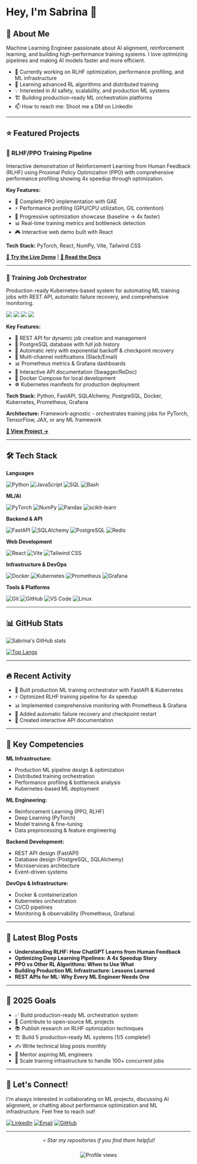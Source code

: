 # Hey, I'm Sabrina 👋

## 🚀 About Me
Machine Learning Engineer passionate about AI alignment, reinforcement learning, and building high-performance training systems. I love optimizing pipelines and making AI models faster and more efficient.

* 🔭 Currently working on RLHF optimization, performance profiling, and ML infrastructure
* 🌱 Learning advanced RL algorithms and distributed training
* 💡 Interested in AI safety, scalability, and production ML systems
* 🏗️ Building production-ready ML orchestration platforms
* 📫 How to reach me: Shoot me a DM on LinkedIn

---

## ⭐ Featured Projects

### 🎯 RLHF/PPO Training Pipeline

Interactive demonstration of Reinforcement Learning from Human Feedback (RLHF) using Proximal Policy Optimization (PPO) with comprehensive performance profiling showing 4x speedup through optimization.

**Key Features:**
* 🧠 Complete PPO implementation with GAE
* ⚡ Performance profiling (GPU/CPU utilization, GIL contention)
* 🚀 Progressive optimization showcase (baseline → 4x faster)
* 📊 Real-time training metrics and bottleneck detection
* 🎮 Interactive web demo built with React

**Tech Stack:** PyTorch, React, NumPy, Vite, Tailwind CSS

[**🔗 Try the Live Demo**](https://snthomps.github.io/rlhf-ppo-pipeline/) | [**📖 Read the Docs**](https://github.com/snthomps/rlhf-ppo-pipeline?tab=readme-ov-file)

---

### 🤖 Training Job Orchestrator

Production-ready Kubernetes-based system for automating ML training jobs with REST API, automatic failure recovery, and comprehensive monitoring.

<img src="https://img.shields.io/badge/Python-3.11+-blue?style=flat-square&logo=python" />
<img src="https://img.shields.io/badge/FastAPI-0.104+-00C7B7?style=flat-square&logo=fastapi" />
<img src="https://img.shields.io/badge/Docker-Ready-2496ED?style=flat-square&logo=docker" />
<img src="https://img.shields.io/badge/Kubernetes-Ready-326CE5?style=flat-square&logo=kubernetes" />

**Key Features:**
* 🔄 REST API for dynamic job creation and management
* 💾 PostgreSQL database with full job history
* 🔁 Automatic retry with exponential backoff & checkpoint recovery
* 📧 Multi-channel notifications (Slack/Email)
* 📊 Prometheus metrics & Grafana dashboards
* 📝 Interactive API documentation (Swagger/ReDoc)
* 🐳 Docker Compose for local development
* ☸️ Kubernetes manifests for production deployment

**Tech Stack:** Python, FastAPI, SQLAlchemy, PostgreSQL, Docker, Kubernetes, Prometheus, Grafana

**Architecture:** Framework-agnostic - orchestrates training jobs for PyTorch, TensorFlow, JAX, or any ML framework

[**📖 View Project →**](https://github.com/snthomps/training-orchestrator)

---

## 🛠️ Tech Stack

**Languages**

![Python](https://img.shields.io/badge/Python-3776AB?style=for-the-badge&logo=python&logoColor=white)
![JavaScript](https://img.shields.io/badge/JavaScript-F7DF1E?style=for-the-badge&logo=javascript&logoColor=black)
![SQL](https://img.shields.io/badge/SQL-4479A1?style=for-the-badge&logo=postgresql&logoColor=white)
![Bash](https://img.shields.io/badge/Bash-4EAA25?style=for-the-badge&logo=gnu-bash&logoColor=white)

**ML/AI**

![PyTorch](https://img.shields.io/badge/PyTorch-EE4C2C?style=for-the-badge&logo=pytorch&logoColor=white)
![NumPy](https://img.shields.io/badge/NumPy-013243?style=for-the-badge&logo=numpy&logoColor=white)
![Pandas](https://img.shields.io/badge/Pandas-150458?style=for-the-badge&logo=pandas&logoColor=white)
![scikit-learn](https://img.shields.io/badge/scikit--learn-F7931E?style=for-the-badge&logo=scikit-learn&logoColor=white)

**Backend & API**

![FastAPI](https://img.shields.io/badge/FastAPI-009688?style=for-the-badge&logo=fastapi&logoColor=white)
![SQLAlchemy](https://img.shields.io/badge/SQLAlchemy-D71F00?style=for-the-badge&logo=sqlalchemy&logoColor=white)
![PostgreSQL](https://img.shields.io/badge/PostgreSQL-316192?style=for-the-badge&logo=postgresql&logoColor=white)
![Redis](https://img.shields.io/badge/Redis-DC382D?style=for-the-badge&logo=redis&logoColor=white)

**Web Development**

![React](https://img.shields.io/badge/React-20232A?style=for-the-badge&logo=react&logoColor=61DAFB)
![Vite](https://img.shields.io/badge/Vite-646CFF?style=for-the-badge&logo=vite&logoColor=white)
![Tailwind CSS](https://img.shields.io/badge/Tailwind_CSS-38B2AC?style=for-the-badge&logo=tailwind-css&logoColor=white)

**Infrastructure & DevOps**

![Docker](https://img.shields.io/badge/Docker-2496ED?style=for-the-badge&logo=docker&logoColor=white)
![Kubernetes](https://img.shields.io/badge/Kubernetes-326CE5?style=for-the-badge&logo=kubernetes&logoColor=white)
![Prometheus](https://img.shields.io/badge/Prometheus-E6522C?style=for-the-badge&logo=prometheus&logoColor=white)
![Grafana](https://img.shields.io/badge/Grafana-F46800?style=for-the-badge&logo=grafana&logoColor=white)

**Tools & Platforms**

![Git](https://img.shields.io/badge/Git-F05032?style=for-the-badge&logo=git&logoColor=white)
![GitHub](https://img.shields.io/badge/GitHub-181717?style=for-the-badge&logo=github&logoColor=white)
![VS Code](https://img.shields.io/badge/VS_Code-007ACC?style=for-the-badge&logo=visual-studio-code&logoColor=white)
![Linux](https://img.shields.io/badge/Linux-FCC624?style=for-the-badge&logo=linux&logoColor=black)

---

## 📊 GitHub Stats

![Sabrina's GitHub stats](https://github-readme-stats.vercel.app/api?username=snthomps&show_icons=true&theme=radical)

[![Top Langs](https://github-readme-stats.vercel.app/api/top-langs/?username=snthomps&layout=compact&theme=radical)](https://github.com/snthomps)

---

## 🔥 Recent Activity

* 🚀 Built production ML training orchestrator with FastAPI & Kubernetes
* ⚡ Optimized RLHF training pipeline for 4x speedup
* 📊 Implemented comprehensive monitoring with Prometheus & Grafana
* 🔄 Added automatic failure recovery and checkpoint restart
* 📝 Created interactive API documentation

---

## 💼 Key Competencies

**ML Infrastructure:**
* Production ML pipeline design & optimization
* Distributed training orchestration
* Performance profiling & bottleneck analysis
* Kubernetes-based ML deployment

**ML Engineering:**
* Reinforcement Learning (PPO, RLHF)
* Deep Learning (PyTorch)
* Model training & fine-tuning
* Data preprocessing & feature engineering

**Backend Development:**
* REST API design (FastAPI)
* Database design (PostgreSQL, SQLAlchemy)
* Microservices architecture
* Event-driven systems

**DevOps & Infrastructure:**
* Docker & containerization
* Kubernetes orchestration
* CI/CD pipelines
* Monitoring & observability (Prometheus, Grafana)

---

## 📝 Latest Blog Posts

* **Understanding RLHF: How ChatGPT Learns from Human Feedback**
* **Optimizing Deep Learning Pipelines: A 4x Speedup Story**
* **PPO vs Other RL Algorithms: When to Use What**
* **Building Production ML Infrastructure: Lessons Learned**
* **REST APIs for ML: Why Every ML Engineer Needs One**

---

## 🎯 2025 Goals

* ✅ Build production-ready ML orchestration system
* 🎯 Contribute to open-source ML projects
* 📚 Publish research on RLHF optimization techniques
* 🏗️ Build 5 production-ready ML systems (1/5 complete!)
* ✍️ Write technical blog posts monthly
* 🤝 Mentor aspiring ML engineers
* 🚀 Scale training infrastructure to handle 100+ concurrent jobs

---

## 💬 Let's Connect!

I'm always interested in collaborating on ML projects, discussing AI alignment, or chatting about performance optimization and ML infrastructure. Feel free to reach out!

[![LinkedIn](https://img.shields.io/badge/LinkedIn-0077B5?style=for-the-badge&logo=linkedin&logoColor=white)](#)
[![Email](https://img.shields.io/badge/Email-D14836?style=for-the-badge&logo=gmail&logoColor=white)](mailto:snthomps@gmail.com)
[![GitHub](https://img.shields.io/badge/GitHub-181717?style=for-the-badge&logo=github&logoColor=white)](https://github.com/snthomps)

---

<div align="center">
  <i>⭐ Star my repositories if you find them helpful!</i>
  <br><br>
  <img src="https://komarev.com/ghpvc/?username=snthomps&color=blueviolet&style=flat-square&label=Profile+Views" alt="Profile views" />
</div>
